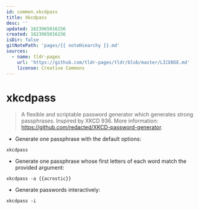 ```yaml
---
id: common.xkcdpass
title: Xkcdpass
desc: ''
updated: 1623965016156
created: 1623965016156
isDir: false
gitNotePath: 'pages/{{ noteHiearchy }}.md'
sources:
  - name: tldr-pages
    url: 'https://github.com/tldr-pages/tldr/blob/master/LICENSE.md'
    license: Creative Commons
---
```

# xkcdpass

> A flexible and scriptable password generator which generates strong passphrases.
> Inspired by XKCD 936.
> More information: <https://github.com/redacted/XKCD-password-generator>.

- Generate one passphrase with the default options:

`xkcdpass`

- Generate one passphrase whose first letters of each word match the provided argument:

`xkcdpass -a {{acrostic}}`

- Generate passwords interactively:

`xkcdpass -i`

